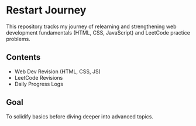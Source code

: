 # Restart Journey

This repository tracks my journey of relearning and strengthening web development fundamentals (HTML, CSS, JavaScript) and LeetCode practice problems.

## Contents
- Web Dev Revision (HTML, CSS, JS)
- LeetCode Revisions
- Daily Progress Logs

## Goal
To solidify basics before diving deeper into advanced topics.
